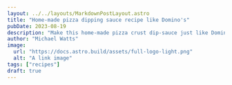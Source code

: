 ```yaml
---
layout: ../../layouts/MarkdownPostLayout.astro
title: "Home-made pizza dipping sauce recipe like Domino's"
pubDate: 2023-08-19
description: "Make this home-made pizza crust dip-sauce just like Domino's"
author: "Michael Watts"
image:
  url: "https://docs.astro.build/assets/full-logo-light.png"
  alt: "A link image"
tags: ["recipes"]
draft: true
---
```


